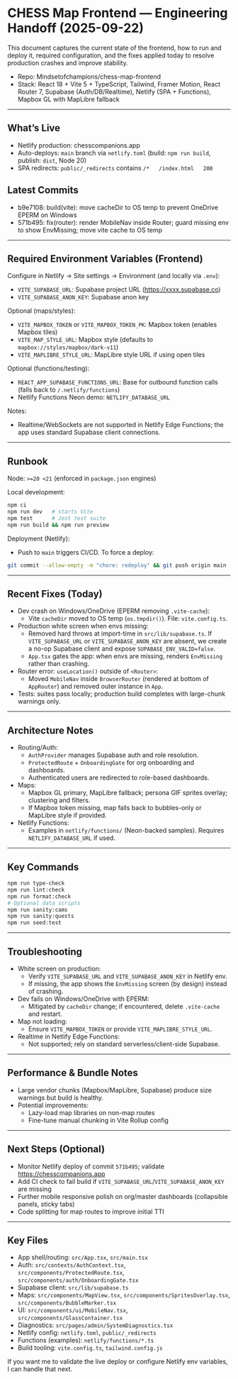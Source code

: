# CHESS Map Frontend — Engineering Handoff (2025-09-22)

This document captures the current state of the frontend, how to run and deploy it, required configuration, and the fixes applied today to resolve production crashes and improve stability.

- Repo: Mindsetofchampions/chess-map-frontend
- Stack: React 18 + Vite 5 + TypeScript, Tailwind, Framer Motion, React Router 7, Supabase (Auth/DB/Realtime), Netlify (SPA + Functions), Mapbox GL with MapLibre fallback

---

## What’s Live
- Netlify production: chesscompanions.app
- Auto-deploys: `main` branch via `netlify.toml` (build: `npm run build`, publish: `dist`, Node 20)
- SPA redirects: `public/_redirects` contains `/*   /index.html   200`

## Latest Commits
- b9e7108: build(vite): move cacheDir to OS temp to prevent OneDrive EPERM on Windows
- 571b495: fix(router): render MobileNav inside Router; guard missing env to show EnvMissing; move vite cache to OS temp

---

## Required Environment Variables (Frontend)
Configure in Netlify → Site settings → Environment (and locally via `.env`):
- `VITE_SUPABASE_URL`: Supabase project URL (https://xxxx.supabase.co)
- `VITE_SUPABASE_ANON_KEY`: Supabase anon key

Optional (maps/styles):
- `VITE_MAPBOX_TOKEN` or `VITE_MAPBOX_TOKEN_PK`: Mapbox token (enables Mapbox tiles)
- `VITE_MAP_STYLE_URL`: Mapbox style (defaults to `mapbox://styles/mapbox/dark-v11`)
- `VITE_MAPLIBRE_STYLE_URL`: MapLibre style URL if using open tiles

Optional (functions/testing):
- `REACT_APP_SUPABASE_FUNCTIONS_URL`: Base for outbound function calls (falls back to `/.netlify/functions`)
- Netlify Functions Neon demo: `NETLIFY_DATABASE_URL`

Notes:
- Realtime/WebSockets are not supported in Netlify Edge Functions; the app uses standard Supabase client connections.

---

## Runbook
Node: `>=20 <21` (enforced in `package.json` engines)

Local development:
```bash
npm ci
npm run dev   # starts Vite
npm test      # Jest test suite
npm run build && npm run preview
```

Deployment (Netlify):
- Push to `main` triggers CI/CD. To force a deploy:
```bash
git commit --allow-empty -m "chore: redeploy" && git push origin main
```

---

## Recent Fixes (Today)
- Dev crash on Windows/OneDrive (EPERM removing `.vite-cache`):
  - Vite `cacheDir` moved to OS temp (`os.tmpdir()`). File: `vite.config.ts`.
- Production white screen when envs missing:
  - Removed hard throws at import-time in `src/lib/supabase.ts`. If `VITE_SUPABASE_URL` or `VITE_SUPABASE_ANON_KEY` are absent, we create a no-op Supabase client and expose `SUPABASE_ENV_VALID=false`.
  - `App.tsx` gates the app: when envs are missing, renders `EnvMissing` rather than crashing.
- Router error: `useLocation()` outside of `<Router>`:
  - Moved `MobileNav` inside `BrowserRouter` (rendered at bottom of `AppRouter`) and removed outer instance in `App`.
- Tests: suites pass locally; production build completes with large-chunk warnings only.

---

## Architecture Notes
- Routing/Auth:
  - `AuthProvider` manages Supabase auth and role resolution.
  - `ProtectedRoute` + `OnboardingGate` for org onboarding and dashboards.
  - Authenticated users are redirected to role-based dashboards.
- Maps:
  - Mapbox GL primary, MapLibre fallback; persona GIF sprites overlay; clustering and filters.
  - If Mapbox token missing, map falls back to bubbles-only or MapLibre style if provided.
- Netlify Functions:
  - Examples in `netlify/functions/` (Neon-backed samples). Requires `NETLIFY_DATABASE_URL` if used.

---

## Key Commands
```bash
npm run type-check
npm run lint:check
npm run format:check
# Optional data scripts
npm run sanity:cams
npm run sanity:quests
npm run seed:test
```

---

## Troubleshooting
- White screen on production:
  - Verify `VITE_SUPABASE_URL` and `VITE_SUPABASE_ANON_KEY` in Netlify env.
  - If missing, the app shows the `EnvMissing` screen (by design) instead of crashing.
- Dev fails on Windows/OneDrive with EPERM:
  - Mitigated by `cacheDir` change; if encountered, delete `.vite-cache` and restart.
- Map not loading:
  - Ensure `VITE_MAPBOX_TOKEN` or provide `VITE_MAPLIBRE_STYLE_URL`.
- Realtime in Netlify Edge Functions:
  - Not supported; rely on standard serverless/client-side Supabase.

---

## Performance & Bundle Notes
- Large vendor chunks (Mapbox/MapLibre, Supabase) produce size warnings but build is healthy.
- Potential improvements:
  - Lazy-load map libraries on non-map routes
  - Fine-tune manual chunking in Vite Rollup config

---

## Next Steps (Optional)
- Monitor Netlify deploy of commit `571b495`; validate https://chesscompanions.app
- Add CI check to fail build if `VITE_SUPABASE_URL`/`VITE_SUPABASE_ANON_KEY` are missing
- Further mobile responsive polish on org/master dashboards (collapsible panels, sticky tabs)
- Code splitting for map routes to improve initial TTI

---

## Key Files
- App shell/routing: `src/App.tsx`, `src/main.tsx`
- Auth: `src/contexts/AuthContext.tsx`, `src/components/ProtectedRoute.tsx`, `src/components/auth/OnboardingGate.tsx`
- Supabase client: `src/lib/supabase.ts`
- Maps: `src/components/MapView.tsx`, `src/components/SpritesOverlay.tsx`, `src/components/BubbleMarker.tsx`
- UI: `src/components/ui/MobileNav.tsx`, `src/components/GlassContainer.tsx`
- Diagnostics: `src/pages/admin/SystemDiagnostics.tsx`
- Netlify config: `netlify.toml`, `public/_redirects`
- Functions (examples): `netlify/functions/*.ts`
- Build tooling: `vite.config.ts`, `tailwind.config.js`

If you want me to validate the live deploy or configure Netlify env variables, I can handle that next.
